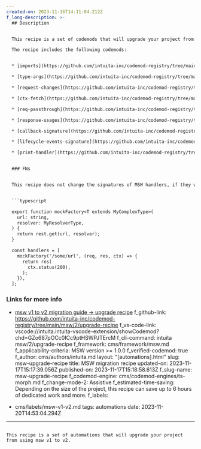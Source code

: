 ```yaml
---
created-on: 2023-11-16T14:11:04.212Z
f_long-description: >-
  ## Description


  This recipe is a set of codemods that will upgrade your project from using msw v1 to v2.

  The recipe includes the following codemods:


  * [imports](https://github.com/intuita-inc/codemod-registry/tree/main/msw/2/imports)

  * [type-args](https://github.com/intuita-inc/codemod-registry/tree/main/msw/2/type-args)

  * [request-changes](https://github.com/intuita-inc/codemod-registry/tree/main/msw/2/request-changes)

  * [ctx-fetch](https://github.com/intuita-inc/codemod-registry/tree/main/msw/2/ctx-fetch)

  * [req-passthrough](https://github.com/intuita-inc/codemod-registry/tree/main/msw/2/req-passthrough)

  * [response-usages](https://github.com/intuita-inc/codemod-registry/tree/main/msw/2/response-usages)

  * [callback-signature](https://github.com/intuita-inc/codemod-registry/tree/main/msw/2/callback-signature)

  * [lifecycle-events-signature](https://github.com/intuita-inc/codemod-registry/tree/main/msw/2/lifecycle-events-signature)

  * [print-handler](https://github.com/intuita-inc/codemod-registry/tree/main/msw/2/print-handler)


  ### FNs


  This recipe does not change the signatures of MSW handlers, if they were called using a custom factory function, for example to provide more type-safety or else. For example, the following code will only be partially updated:


  ```typescript

  export function mockFactory<T extends MyComplexType>(
    url: string,
    resolver: MyResolverType,
  ) {
    return rest.get(url, resolver);
  }

  const handlers = [
    mockFactory('/some/url', (req, res, ctx) => {
      return res(
        ctx.status(200),
      );
    }),
  ];

  ```


  ### Links for more info


  * [msw v1 to v2 migration guide -> upgrade recipe](https://mswjs.io/docs/migrations/1.x-to-2.x/)
f_github-link: https://github.com/intuita-inc/codemod-registry/tree/main/msw/2/upgrade-recipe
f_vs-code-link: vscode://intuita.intuita-vscode-extension/showCodemod?chd=GZo687pOCc0ICc9ptHSWPJTErcM
f_cli-command: intuita msw/2/upgrade-recipe
f_framework: cms/framework/msw.md
f_applicability-criteria: MSW version >= 1.0.0
f_verified-codemod: true
f_author: cms/authors/intuita.md
layout: "[automations].html"
slug: msw-upgrade-recipe
title: MSW migration recipe
updated-on: 2023-11-17T15:17:39.056Z
published-on: 2023-11-17T15:18:58.613Z
f_slug-name: msw-upgrade-recipe
f_codemod-engine: cms/codemod-engines/ts-morph.md
f_change-mode-2: Assistive
f_estimated-time-saving: Depending on the size of the project, this recipe can
  save up to 6 hours of dedicated work and more.
f_labels:
  - cms/labels/msw-v1-v2.md
tags: automations
date: 2023-11-20T14:53:04.294Z
---
```

This recipe is a set of automations that will upgrade your project from using msw v1 to v2.